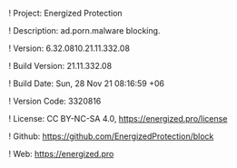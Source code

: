 ! Project: Energized Protection

! Description: ad.porn.malware blocking.

! Version: 6.32.0810.21.11.332.08

! Build Version: 21.11.332.08

! Build Date: Sun, 28 Nov 21 08:16:59 +06

! Version Code: 3320816

! License: CC BY-NC-SA 4.0, https://energized.pro/license

! Github: https://github.com/EnergizedProtection/block

! Web: https://energized.pro

